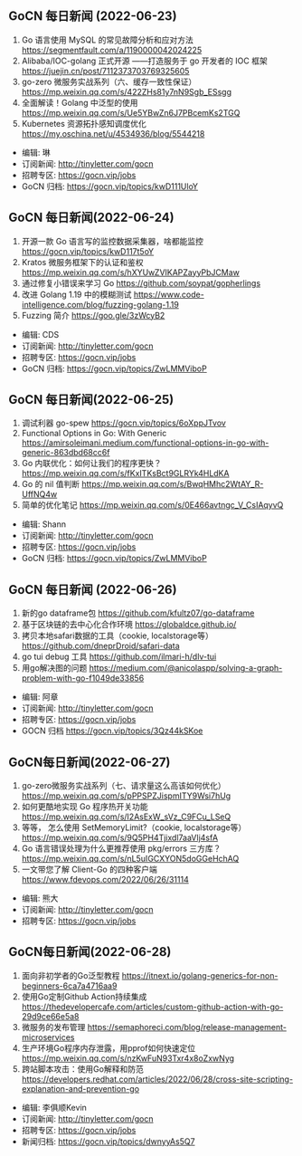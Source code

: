 ## GoCN 每日新闻 (2022-06-23)

1. Go 语言使用 MySQL 的常见故障分析和应对方法 https://segmentfault.com/a/1190000042024225
2. Alibaba/IOC-golang 正式开源 ——打造服务于 go 开发者的 IOC 框架 https://juejin.cn/post/7112373703769325605
3. go-zero 微服务实战系列（六、缓存一致性保证）https://mp.weixin.qq.com/s/422ZHs81y7nN9Sgb_ESsgg
4. 全面解读！Golang 中泛型的使用 https://mp.weixin.qq.com/s/Ue5YBwZn6J7PBcemKs2TGQ
5. Kubernetes 资源拓扑感知调度优化 https://my.oschina.net/u/4534936/blog/5544218

- 编辑: 琳
- 订阅新闻: http://tinyletter.com/gocn
- 招聘专区: https://gocn.vip/jobs
- GoCN 归档: https://gocn.vip/topics/kwD111UloY

## GoCN 每日新闻(2022-06-24)

1. 开源一款 Go 语言写的监控数据采集器，啥都能监控 https://gocn.vip/topics/kwD117t5oY
2. Kratos 微服务框架下的认证和鉴权 https://mp.weixin.qq.com/s/hXYUwZVIKAPZayyPbJCMaw
3. 通过修复小错误来学习 Go https://github.com/soypat/gopherlings
4. 改进 Golang 1.19 中的模糊测试 https://www.code-intelligence.com/blog/fuzzing-golang-1.19
5. Fuzzing 简介 https://goo.gle/3zWcyB2

- 编辑: CDS
- 订阅新闻: http://tinyletter.com/gocn
- 招聘专区: https://gocn.vip/jobs
- GoCN 归档: https://gocn.vip/topics/ZwLMMViboP

## GoCN 每日新闻(2022-06-25)

1. 调试利器 go-spew https://gocn.vip/topics/6oXppJTvov
2. Functional Options in Go: With Generic https://amirsoleimani.medium.com/functional-options-in-go-with-generic-863dbd68cc6f
3. Go 内联优化：如何让我们的程序更快？ https://mp.weixin.qq.com/s/fKxITKsBct9GLRYk4HLdKA
4. Go 的 nil 值判断 https://mp.weixin.qq.com/s/BwqHMhc2WtAY_R-UffNQ4w
5. 简单的优化笔记 https://mp.weixin.qq.com/s/0E466avtngc_V_CsIAqyvQ

- 编辑: Shann
- 订阅新闻: http://tinyletter.com/gocn
- 招聘专区: https://gocn.vip/jobs
- GoCN 归档: https://gocn.vip/topics/ZwLMMViboP

## GoCN 每日新闻 (2022-06-26)

1. 新的go dataframe包 https://github.com/kfultz07/go-dataframe
2. 基于区块链的去中心化合作环境 https://globaldce.github.io/
3. 拷贝本地safari数据的工具（cookie, localstorage等） https://github.com/dneprDroid/safari-data
4. go tui debug 工具 https://github.com/ilmari-h/dlv-tui
5. 用go解决图的问题 https://medium.com/@anicolaspp/solving-a-graph-problem-with-go-f1049de33856

* 编辑: 阿章
* 订阅新闻: http://tinyletter.com/gocn
* 招聘专区: https://gocn.vip/jobs
* GOCN 归档 https://gocn.vip/topics/3Qz44kSKoe


## GoCN每日新闻(2022-06-27)

1. go-zero微服务实战系列（七、请求量这么高该如何优化） https://mp.weixin.qq.com/s/pPPSPZJispmITY9Wsi7hUg
2. 如何更酷地实现 Go 程序热开关功能 https://mp.weixin.qq.com/s/I2AsExW_sVz_C9FCu_LSeQ
3. 等等， 怎么使用 SetMemoryLimit?（cookie, localstorage等） https://mp.weixin.qq.com/s/9Q5PH4Tjixdl7aaVlj4sfA
4. Go 语言错误处理为什么更推荐使用 pkg/errors 三方库？ https://mp.weixin.qq.com/s/nL5uIGCXYON5doGGeHchAQ
5. 一文带您了解 Client-Go 的四种客户端 https://www.fdevops.com/2022/06/26/31114

* 编辑: 熊大
* 订阅新闻: http://tinyletter.com/gocn
* 招聘专区: https://gocn.vip/jobs

## GoCN每日新闻(2022-06-28)

1. 面向非初学者的Go泛型教程 https://itnext.io/golang-generics-for-non-beginners-6ca7a4716aa9
2. 使用Go定制Github Action持续集成 https://thedevelopercafe.com/articles/custom-github-action-with-go-29d9ce66e5a8
3. 微服务的发布管理 https://semaphoreci.com/blog/release-management-microservices
4. 生产环境Go程序内存泄露，用pprof如何快速定位 https://mp.weixin.qq.com/s/nzKwFuN93Txr4x8oZxwNyg
5. 跨站脚本攻击：使用Go解释和防范 https://developers.redhat.com/articles/2022/06/28/cross-site-scripting-explanation-and-prevention-go


* 编辑: 李俱顺Kevin
* 订阅新闻: http://tinyletter.com/gocn
* 招聘专区: https://gocn.vip/jobs
* 新闻归档: https://gocn.vip/topics/dwnyyAs5Q7
